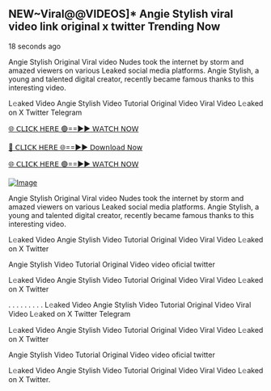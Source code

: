 ## NEW~Viral@@VIDEOS]* Angie Stylish viral video link original x twitter Trending Now

18 seconds ago

Angie Stylish Original Viral video Nudes took the internet by storm and amazed viewers on various Leaked social media platforms. Angie Stylish, a young and talented digital creator, recently became famous thanks to this interesting video.

L𝚎aked Video Angie Stylish Video Tutorial Original Video Viral Video L𝚎aked on X Twitter Telegram

[🌐 𝖢𝖫𝖨𝖢𝖪 𝖧𝖤𝖱𝖤 🟢==►► 𝖶𝖠𝖳𝖢𝖧 𝖭𝖮𝖶](https://3-tanei-pinik.blogspot.com/2025/02/viral-video.html)

[🔴 𝖢𝖫𝖨𝖢𝖪 𝖧𝖤𝖱𝖤 🌐==►► 𝖣𝗈𝗐𝗇𝗅𝗈𝖺𝖽 𝖭𝗈𝗐](https://3-tanei-pinik.blogspot.com/2025/02/viral-video.html)

[🌐 𝖢𝖫𝖨𝖢𝖪 𝖧𝖤𝖱𝖤 🟢==►► 𝖶𝖠𝖳𝖢𝖧 𝖭𝖮𝖶](https://3-tanei-pinik.blogspot.com/2025/02/viral-video.html)

[![Image](https://github.com/user-attachments/assets/ff3b7bd4-415c-4ca3-a6c8-b1f096193c29)](https://3-tanei-pinik.blogspot.com/2025/02/viral-video.html)

Angie Stylish Original Viral video Nudes took the internet by storm and amazed viewers on various Leaked social media platforms. Angie Stylish, a young and talented digital creator, recently became famous thanks to this interesting video.

L𝚎aked Video Angie Stylish Video Tutorial Original Video Viral Video L𝚎aked on X Twitter

Angie Stylish Video Tutorial Original Video video oficial twitter

L𝚎aked Video Angie Stylish Video Tutorial Original Video Viral Video L𝚎aked on X Twitter

. . . . . . . . . L𝚎aked Video Angie Stylish Video Tutorial Original Video Viral Video L𝚎aked on X Twitter Telegram

L𝚎aked Video Angie Stylish Video Tutorial Original Video Viral Video L𝚎aked on X Twitter

Angie Stylish Video Tutorial Original Video video oficial twitter

L𝚎aked Video Angie Stylish Video Tutorial Original Video Viral Video L𝚎aked on X Twitter.
